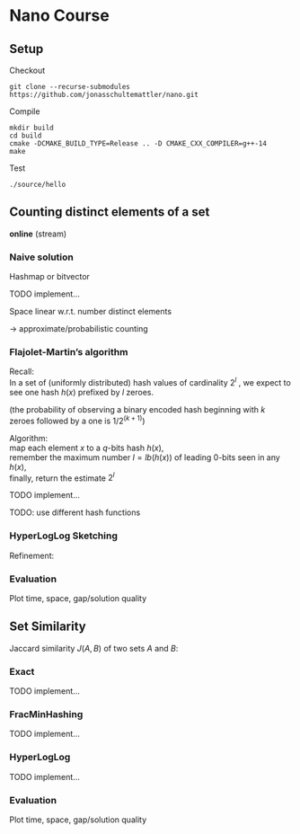 # Nano Course


## Setup

Checkout
```
git clone --recurse-submodules https://github.com/jonasschultemattler/nano.git
```

Compile
```
mkdir build
cd build
cmake -DCMAKE_BUILD_TYPE=Release .. -D CMAKE_CXX_COMPILER=g++-14
make
```

Test
```
./source/hello
```

## Counting distinct elements of a set

**online** (stream)


### Naive solution

Hashmap or bitvector

TODO implement...

Space linear w.r.t. number distinct elements


-> approximate/probabilistic counting


### Flajolet-Martin’s algorithm

Recall:\
In a set of (uniformly distributed) hash values of cardinality $2^l$ , we expect to see one hash $h(x)$ prefixed by $l$ zeroes.

(the probability of observing a binary encoded hash beginning with $k$ zeroes followed by a one is $1/2^(k+1)$)

Algorithm:\
map each element $x$ to a $q$-bits hash $h(x)$,\
remember the maximum number $l = lb(h(x))$ of leading 0-bits seen in any $h(x)$,\
finally, return the estimate $2^l$ 


TODO implement...

TODO: use different hash functions


### HyperLogLog Sketching

Refinement:



### Evaluation

Plot time, space, gap/solution quality



## Set Similarity

Jaccard similarity $J(A,B)$ of two sets $A$ and $B$: 


### Exact

TODO implement...

### FracMinHashing

TODO implement...

### HyperLogLog

TODO implement...



### Evaluation

Plot time, space, gap/solution quality


